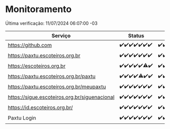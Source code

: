 # Monitoramento

Última verificação: 11/07/2024 06:07:00 -03

|Serviço|Status|Últimas 24h|
|---|---|---|
|https://github.com|<span title="2024-07-04: OK=24">✔️</span><span title="2024-07-05: OK=24">✔️</span><span title="2024-07-06: OK=24">✔️</span><span title="2024-07-07: OK=23">✔️</span><span title="2024-07-08: OK=24">✔️</span><span title="2024-07-09: OK=24">✔️</span><span title="2024-07-10: OK=9">✔️</span>|<span title="10/07/2024 06:07:00 -03 : 200">✔️</span><span title="10/07/2024 07:07:00 -03 : 200">✔️</span><span title="10/07/2024 08:05:00 -03 : 200">✔️</span><span title="10/07/2024 09:13:00 -03 : 200">✔️</span><span title="10/07/2024 10:11:00 -03 : 200">✔️</span><span title="10/07/2024 11:07:00 -03 : 200">✔️</span><span title="10/07/2024 12:08:00 -03 : 200">✔️</span><span title="10/07/2024 13:08:00 -03 : 200">✔️</span><span title="10/07/2024 14:06:00 -03 : 200">✔️</span><span title="10/07/2024 15:10:00 -03 : 200">✔️</span><span title="10/07/2024 16:07:00 -03 : 200">✔️</span><span title="10/07/2024 17:07:00 -03 : 200">✔️</span><span title="10/07/2024 18:06:00 -03 : 200">✔️</span><span title="10/07/2024 19:06:00 -03 : 200">✔️</span><span title="10/07/2024 20:07:00 -03 : 200">✔️</span><span title="10/07/2024 21:34:00 -03 : 200">✔️</span><span title="10/07/2024 22:57:00 -03 : 200">✔️</span><span title="10/07/2024 23:31:00 -03 : 200">✔️</span><span title="11/07/2024 00:10:00 -03 : 200">✔️</span><span title="11/07/2024 01:10:00 -03 : 200">✔️</span><span title="11/07/2024 02:07:00 -03 : 200">✔️</span><span title="11/07/2024 03:10:00 -03 : 200">✔️</span><span title="11/07/2024 04:07:00 -03 : 200">✔️</span><span title="11/07/2024 05:09:00 -03 : 200">✔️</span><span title="11/07/2024 06:07:00 -03 : 200">✔️</span>|
|https://paxtu.escoteiros.org.br|<span title="2024-07-04: OK=24">✔️</span><span title="2024-07-05: OK=24">✔️</span><span title="2024-07-06: OK=24">✔️</span><span title="2024-07-07: OK=23">✔️</span><span title="2024-07-08: OK=24">✔️</span><span title="2024-07-09: OK=24">✔️</span><span title="2024-07-10: OK=9">✔️</span>|<span title="10/07/2024 06:07:00 -03 : 200">✔️</span><span title="10/07/2024 07:07:00 -03 : 200">✔️</span><span title="10/07/2024 08:05:00 -03 : 200">✔️</span><span title="10/07/2024 09:13:00 -03 : 200">✔️</span><span title="10/07/2024 10:11:00 -03 : 200">✔️</span><span title="10/07/2024 11:07:00 -03 : 200">✔️</span><span title="10/07/2024 12:08:00 -03 : 200">✔️</span><span title="10/07/2024 13:08:00 -03 : 200">✔️</span><span title="10/07/2024 14:06:00 -03 : 200">✔️</span><span title="10/07/2024 15:10:00 -03 : 200">✔️</span><span title="10/07/2024 16:07:00 -03 : 200">✔️</span><span title="10/07/2024 17:07:00 -03 : 200">✔️</span><span title="10/07/2024 18:06:00 -03 : 200">✔️</span><span title="10/07/2024 19:06:00 -03 : 200">✔️</span><span title="10/07/2024 20:07:00 -03 : 200">✔️</span><span title="10/07/2024 21:34:00 -03 : 200">✔️</span><span title="10/07/2024 22:57:00 -03 : 200">✔️</span><span title="10/07/2024 23:31:00 -03 : 200">✔️</span><span title="11/07/2024 00:10:00 -03 : 200">✔️</span><span title="11/07/2024 01:10:00 -03 : 200">✔️</span><span title="11/07/2024 02:07:00 -03 : 200">✔️</span><span title="11/07/2024 03:10:00 -03 : 200">✔️</span><span title="11/07/2024 04:07:00 -03 : 200">✔️</span><span title="11/07/2024 05:09:00 -03 : 200">✔️</span><span title="11/07/2024 06:07:00 -03 : 200">✔️</span>|
|https://escoteiros.org.br|<span title="2024-07-04: OK=24">✔️</span><span title="2024-07-05: OK=24">✔️</span><span title="2024-07-06: OK=24">✔️</span><span title="2024-07-07: OK=23">✔️</span><span title="2024-07-08: OK=24">✔️</span><span title="2024-07-09: OK=22, Falhas=2">⚠️</span><span title="2024-07-10: OK=9">✔️</span>|<span title="10/07/2024 06:07:00 -03 : 200">✔️</span><span title="10/07/2024 07:07:00 -03 : 200">✔️</span><span title="10/07/2024 08:05:00 -03 : 200">✔️</span><span title="10/07/2024 09:13:00 -03 : 200">✔️</span><span title="10/07/2024 10:11:00 -03 : 200">✔️</span><span title="10/07/2024 11:07:00 -03 : 200">✔️</span><span title="10/07/2024 12:08:00 -03 : 200">✔️</span><span title="10/07/2024 13:08:00 -03 : 200">✔️</span><span title="10/07/2024 14:06:00 -03 : 200">✔️</span><span title="10/07/2024 15:10:00 -03 : 200">✔️</span><span title="10/07/2024 16:07:00 -03 : 200">✔️</span><span title="10/07/2024 17:07:00 -03 : 200">✔️</span><span title="10/07/2024 18:06:00 -03 : 200">✔️</span><span title="10/07/2024 19:06:00 -03 : 200">✔️</span><span title="10/07/2024 20:07:00 -03 : 200">✔️</span><span title="10/07/2024 21:34:00 -03 : 200">✔️</span><span title="10/07/2024 22:57:00 -03 : 200">✔️</span><span title="10/07/2024 23:31:00 -03 : 200">✔️</span><span title="11/07/2024 00:10:00 -03 : 200">✔️</span><span title="11/07/2024 01:10:00 -03 : 200">✔️</span><span title="11/07/2024 02:07:00 -03 : 200">✔️</span><span title="11/07/2024 03:10:00 -03 : 200">✔️</span><span title="11/07/2024 04:07:00 -03 : 200">✔️</span><span title="11/07/2024 05:09:00 -03 : 200">✔️</span><span title="11/07/2024 06:07:00 -03 : 200">✔️</span>|
|https://paxtu.escoteiros.org.br/paxtu|<span title="2024-07-04: OK=24">✔️</span><span title="2024-07-05: OK=24">✔️</span><span title="2024-07-06: OK=24">✔️</span><span title="2024-07-07: OK=23">✔️</span><span title="2024-07-08: OK=23, Falhas=1">⚠️</span><span title="2024-07-09: OK=24">✔️</span><span title="2024-07-10: OK=9">✔️</span>|<span title="10/07/2024 06:07:00 -03 : 200">✔️</span><span title="10/07/2024 07:07:00 -03 : 200">✔️</span><span title="10/07/2024 08:05:00 -03 : 200">✔️</span><span title="10/07/2024 09:13:00 -03 : 200">✔️</span><span title="10/07/2024 10:11:00 -03 : 200">✔️</span><span title="10/07/2024 11:07:00 -03 : 200">✔️</span><span title="10/07/2024 12:08:00 -03 : 200">✔️</span><span title="10/07/2024 13:08:00 -03 : 200">✔️</span><span title="10/07/2024 14:06:00 -03 : 200">✔️</span><span title="10/07/2024 15:10:00 -03 : 200">✔️</span><span title="10/07/2024 16:07:00 -03 : 200">✔️</span><span title="10/07/2024 17:07:00 -03 : 200">✔️</span><span title="10/07/2024 18:06:00 -03 : 200">✔️</span><span title="10/07/2024 19:06:00 -03 : 200">✔️</span><span title="10/07/2024 20:07:00 -03 : 200">✔️</span><span title="10/07/2024 21:34:00 -03 : 200">✔️</span><span title="10/07/2024 22:57:00 -03 : 200">✔️</span><span title="10/07/2024 23:31:00 -03 : 200">✔️</span><span title="11/07/2024 00:10:00 -03 : 200">✔️</span><span title="11/07/2024 01:10:00 -03 : 200">✔️</span><span title="11/07/2024 02:07:00 -03 : 200">✔️</span><span title="11/07/2024 03:10:00 -03 : 200">✔️</span><span title="11/07/2024 04:07:00 -03 : 200">✔️</span><span title="11/07/2024 05:09:00 -03 : 200">✔️</span><span title="11/07/2024 06:07:00 -03 : 200">✔️</span>|
|https://paxtu.escoteiros.org.br/meupaxtu|<span title="2024-07-04: OK=24">✔️</span><span title="2024-07-05: OK=24">✔️</span><span title="2024-07-06: OK=24">✔️</span><span title="2024-07-07: OK=23">✔️</span><span title="2024-07-08: OK=24">✔️</span><span title="2024-07-09: OK=24">✔️</span><span title="2024-07-10: OK=9">✔️</span>|<span title="10/07/2024 06:07:00 -03 : 200">✔️</span><span title="10/07/2024 07:07:00 -03 : 200">✔️</span><span title="10/07/2024 08:05:00 -03 : 200">✔️</span><span title="10/07/2024 09:13:00 -03 : 200">✔️</span><span title="10/07/2024 10:11:00 -03 : 200">✔️</span><span title="10/07/2024 11:07:00 -03 : 200">✔️</span><span title="10/07/2024 12:08:00 -03 : 200">✔️</span><span title="10/07/2024 13:08:00 -03 : 200">✔️</span><span title="10/07/2024 14:06:00 -03 : 200">✔️</span><span title="10/07/2024 15:10:00 -03 : 200">✔️</span><span title="10/07/2024 16:07:00 -03 : 200">✔️</span><span title="10/07/2024 17:07:00 -03 : 200">✔️</span><span title="10/07/2024 18:06:00 -03 : 200">✔️</span><span title="10/07/2024 19:06:00 -03 : 200">✔️</span><span title="10/07/2024 20:07:00 -03 : 200">✔️</span><span title="10/07/2024 21:34:00 -03 : 200">✔️</span><span title="10/07/2024 22:57:00 -03 : 200">✔️</span><span title="10/07/2024 23:31:00 -03 : 200">✔️</span><span title="11/07/2024 00:10:00 -03 : 200">✔️</span><span title="11/07/2024 01:10:00 -03 : 200">✔️</span><span title="11/07/2024 02:07:00 -03 : 200">✔️</span><span title="11/07/2024 03:10:00 -03 : 200">✔️</span><span title="11/07/2024 04:07:00 -03 : 200">✔️</span><span title="11/07/2024 05:09:00 -03 : 200">✔️</span><span title="11/07/2024 06:07:00 -03 : 200">✔️</span>|
|https://sigue.escoteiros.org.br/siguenacional|<span title="2024-07-04: OK=24">✔️</span><span title="2024-07-05: OK=24">✔️</span><span title="2024-07-06: OK=24">✔️</span><span title="2024-07-07: OK=23">✔️</span><span title="2024-07-08: OK=24">✔️</span><span title="2024-07-09: OK=24">✔️</span><span title="2024-07-10: OK=9">✔️</span>|<span title="10/07/2024 06:07:00 -03 : 200">✔️</span><span title="10/07/2024 07:07:00 -03 : 200">✔️</span><span title="10/07/2024 08:05:00 -03 : 200">✔️</span><span title="10/07/2024 09:13:00 -03 : 200">✔️</span><span title="10/07/2024 10:11:00 -03 : 200">✔️</span><span title="10/07/2024 11:07:00 -03 : 200">✔️</span><span title="10/07/2024 12:08:00 -03 : 200">✔️</span><span title="10/07/2024 13:08:00 -03 : 200">✔️</span><span title="10/07/2024 14:06:00 -03 : 200">✔️</span><span title="10/07/2024 15:10:00 -03 : 200">✔️</span><span title="10/07/2024 16:07:00 -03 : 200">✔️</span><span title="10/07/2024 17:07:00 -03 : 200">✔️</span><span title="10/07/2024 18:06:00 -03 : 200">✔️</span><span title="10/07/2024 19:06:00 -03 : 200">✔️</span><span title="10/07/2024 20:07:00 -03 : 200">✔️</span><span title="10/07/2024 21:34:00 -03 : 200">✔️</span><span title="10/07/2024 22:57:00 -03 : 200">✔️</span><span title="10/07/2024 23:31:00 -03 : 200">✔️</span><span title="11/07/2024 00:10:00 -03 : 200">✔️</span><span title="11/07/2024 01:10:00 -03 : 200">✔️</span><span title="11/07/2024 02:07:00 -03 : 200">✔️</span><span title="11/07/2024 03:10:00 -03 : 200">✔️</span><span title="11/07/2024 04:07:00 -03 : 200">✔️</span><span title="11/07/2024 05:09:00 -03 : 200">✔️</span><span title="11/07/2024 06:07:00 -03 : 200">✔️</span>|
|https://id.escoteiros.org.br/|<span title="2024-07-04: OK=24">✔️</span><span title="2024-07-05: OK=24">✔️</span><span title="2024-07-06: OK=24">✔️</span><span title="2024-07-07: OK=23">✔️</span><span title="2024-07-08: OK=24">✔️</span><span title="2024-07-09: OK=24">✔️</span><span title="2024-07-10: OK=9">✔️</span>|<span title="10/07/2024 06:07:00 -03 : 200">✔️</span><span title="10/07/2024 07:07:00 -03 : 200">✔️</span><span title="10/07/2024 08:05:00 -03 : 200">✔️</span><span title="10/07/2024 09:13:00 -03 : 200">✔️</span><span title="10/07/2024 10:11:00 -03 : 200">✔️</span><span title="10/07/2024 11:07:00 -03 : 200">✔️</span><span title="10/07/2024 12:08:00 -03 : 200">✔️</span><span title="10/07/2024 13:08:00 -03 : 200">✔️</span><span title="10/07/2024 14:06:00 -03 : 200">✔️</span><span title="10/07/2024 15:10:00 -03 : 200">✔️</span><span title="10/07/2024 16:07:00 -03 : 200">✔️</span><span title="10/07/2024 17:07:00 -03 : 200">✔️</span><span title="10/07/2024 18:06:00 -03 : 200">✔️</span><span title="10/07/2024 19:06:00 -03 : 200">✔️</span><span title="10/07/2024 20:07:00 -03 : 200">✔️</span><span title="10/07/2024 21:34:00 -03 : 200">✔️</span><span title="10/07/2024 22:57:00 -03 : 200">✔️</span><span title="10/07/2024 23:31:00 -03 : 200">✔️</span><span title="11/07/2024 00:10:00 -03 : 200">✔️</span><span title="11/07/2024 01:10:00 -03 : 200">✔️</span><span title="11/07/2024 02:07:00 -03 : 200">✔️</span><span title="11/07/2024 03:10:00 -03 : 200">✔️</span><span title="11/07/2024 04:07:00 -03 : 200">✔️</span><span title="11/07/2024 05:09:00 -03 : 200">✔️</span><span title="11/07/2024 06:07:00 -03 : 200">✔️</span>|
|Paxtu Login|<span title="2024-07-04: OK=24">✔️</span><span title="2024-07-05: OK=24">✔️</span><span title="2024-07-06: OK=24">✔️</span><span title="2024-07-07: OK=23">✔️</span><span title="2024-07-08: OK=24">✔️</span><span title="2024-07-09: OK=24">✔️</span><span title="2024-07-10: OK=9">✔️</span>|<span title="10/07/2024 06:07:00 -03 : 200">✔️</span><span title="10/07/2024 07:07:00 -03 : 200">✔️</span><span title="10/07/2024 08:05:00 -03 : 200">✔️</span><span title="10/07/2024 09:13:00 -03 : 200">✔️</span><span title="10/07/2024 10:11:00 -03 : 200">✔️</span><span title="10/07/2024 11:07:00 -03 : 200">✔️</span><span title="10/07/2024 12:08:00 -03 : 200">✔️</span><span title="10/07/2024 13:08:00 -03 : 200">✔️</span><span title="10/07/2024 14:06:00 -03 : 200">✔️</span><span title="10/07/2024 15:10:00 -03 : 200">✔️</span><span title="10/07/2024 16:07:00 -03 : 200">✔️</span><span title="10/07/2024 17:07:00 -03 : 200">✔️</span><span title="10/07/2024 18:06:00 -03 : 200">✔️</span><span title="10/07/2024 19:06:00 -03 : 200">✔️</span><span title="10/07/2024 20:07:00 -03 : 200">✔️</span><span title="10/07/2024 21:34:00 -03 : 200">✔️</span><span title="10/07/2024 22:57:00 -03 : 200">✔️</span><span title="10/07/2024 23:31:00 -03 : 200">✔️</span><span title="11/07/2024 00:10:00 -03 : 200">✔️</span><span title="11/07/2024 01:10:00 -03 : 200">✔️</span><span title="11/07/2024 02:07:00 -03 : 200">✔️</span><span title="11/07/2024 03:10:00 -03 : 200">✔️</span><span title="11/07/2024 04:07:00 -03 : 200">✔️</span><span title="11/07/2024 05:09:00 -03 : 200">✔️</span><span title="11/07/2024 06:07:00 -03 : 200">✔️</span>|
